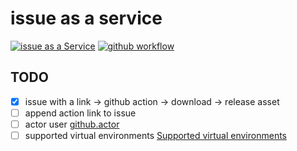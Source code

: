 # issue as a service

[![issue as a Service](https://img.shields.io/badge/iaas-issue%20as%20a%20service-brightgreen)](https://github.com/maguowei/iaas)
[![github workflow](https://github.com/maguowei/iaas/workflows/issue%20as%20a%20service/badge.svg)](https://github.com/maguowei/iaas/actions)

## TODO

- [x] issue with a link -> github action -> download -> release asset
- [ ] append action link to issue
- [ ] actor user [github.actor](https://help.github.com/en/articles/contexts-and-expression-syntax-for-github-actions#github-context)
- [ ] supported virtual environments [Supported virtual environments](https://help.github.com/en/articles/virtual-environments-for-github-actions#supported-virtual-environments)
